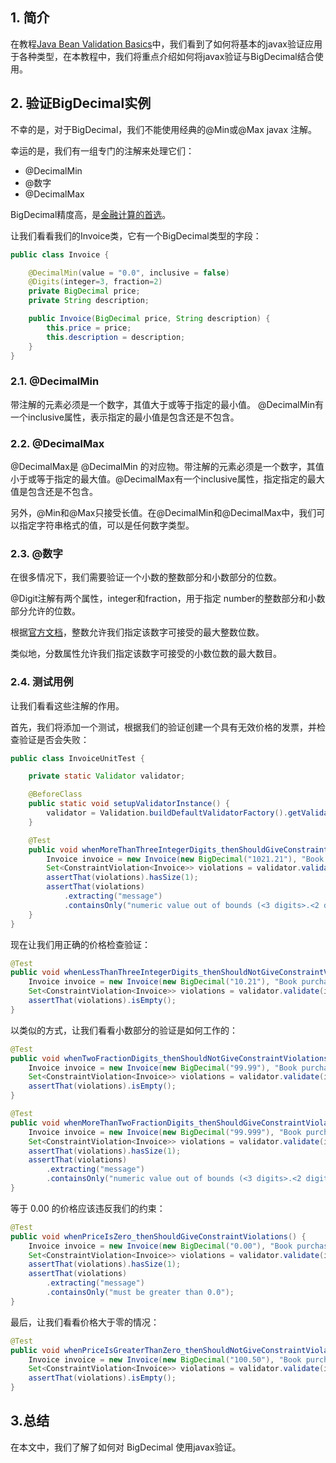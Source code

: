 ## 1. 简介

在教程[Java Bean Validation Basics](https://www.baeldung.com/javax-validation)中，我们看到了如何将基本的javax验证应用于各种类型，在本教程中，我们将重点介绍如何将javax验证与BigDecimal结合使用。

## 2. 验证BigDecimal实例

不幸的是，对于BigDecimal，我们不能使用经典的@Min或@Max javax 注解。

幸运的是，我们有一组专门的注解来处理它们：

-   @DecimalMin
-   @数字
-   @DecimalMax

BigDecimal精度高，是[金融计算的首选](https://www.baeldung.com/java-bigdecimal-biginteger)。

让我们看看我们的Invoice类，它有一个BigDecimal类型的字段：

```java
public class Invoice {

    @DecimalMin(value = "0.0", inclusive = false)
    @Digits(integer=3, fraction=2)
    private BigDecimal price;
    private String description;

    public Invoice(BigDecimal price, String description) {
        this.price = price;
        this.description = description;
    }
}
```

### 2.1. @DecimalMin

带注解的元素必须是一个数字，其值大于或等于指定的最小值。 @DecimalMin有一个inclusive属性，表示指定的最小值是包含还是不包含。

### 2.2. @DecimalMax

@DecimalMax是 @DecimalMin 的对应物。带注解的元素必须是一个数字，其值小于或等于指定的最大值。@DecimalMax有一个inclusive属性，指定指定的最大值是包含还是不包含。

另外，@Min和@Max只接受长值。在@DecimalMin和@DecimalMax中，我们可以指定字符串格式的值，可以是任何数字类型。

### 2.3. @数字

在很多情况下，我们需要验证一个小数的整数部分和小数部分的位数。

@Digit注解有两个属性，integer和fraction，用于指定 number的整数部分和小数部分允许的位数。

根据[官方文档](https://docs.oracle.com/javaee/7/api/javax/validation/constraints/Digits.html)，整数允许我们指定该数字可接受的最大整数位数。

类似地，分数属性允许我们指定该数字可接受的小数位数的最大数目。

### 2.4. 测试用例

让我们看看这些注解的作用。

首先，我们将添加一个测试，根据我们的验证创建一个具有无效价格的发票，并检查验证是否会失败：

```java
public class InvoiceUnitTest {

    private static Validator validator;

    @BeforeClass
    public static void setupValidatorInstance() {
        validator = Validation.buildDefaultValidatorFactory().getValidator();
    }

    @Test
    public void whenMoreThanThreeIntegerDigits_thenShouldGiveConstraintViolations() {
        Invoice invoice = new Invoice(new BigDecimal("1021.21"), "Book purchased");
        Set<ConstraintViolation<Invoice>> violations = validator.validate(invoice);
        assertThat(violations).hasSize(1);
        assertThat(violations)
            .extracting("message")
            .containsOnly("numeric value out of bounds (<3 digits>.<2 digits> expected)");
    }
}
```

现在让我们用正确的价格检查验证：

```java
@Test
public void whenLessThanThreeIntegerDigits_thenShouldNotGiveConstraintViolations() {
    Invoice invoice = new Invoice(new BigDecimal("10.21"), "Book purchased");
    Set<ConstraintViolation<Invoice>> violations = validator.validate(invoice);
    assertThat(violations).isEmpty();
}
```

以类似的方式，让我们看看小数部分的验证是如何工作的：

```java
@Test
public void whenTwoFractionDigits_thenShouldNotGiveConstraintViolations() {
    Invoice invoice = new Invoice(new BigDecimal("99.99"), "Book purchased");
    Set<ConstraintViolation<Invoice>> violations = validator.validate(invoice);
    assertThat(violations).isEmpty();
}

@Test
public void whenMoreThanTwoFractionDigits_thenShouldGiveConstraintViolations() {
    Invoice invoice = new Invoice(new BigDecimal("99.999"), "Book purchased");
    Set<ConstraintViolation<Invoice>> violations = validator.validate(invoice);
    assertThat(violations).hasSize(1);
    assertThat(violations)
        .extracting("message")
        .containsOnly("numeric value out of bounds (<3 digits>.<2 digits> expected)");
}
```

等于 0.00 的价格应该违反我们的约束：

```java
@Test
public void whenPriceIsZero_thenShouldGiveConstraintViolations() {
    Invoice invoice = new Invoice(new BigDecimal("0.00"), "Book purchased");
    Set<ConstraintViolation<Invoice>> violations = validator.validate(invoice);
    assertThat(violations).hasSize(1);
    assertThat(violations)
        .extracting("message")
        .containsOnly("must be greater than 0.0");
}
```

最后，让我们看看价格大于零的情况：

```java
@Test
public void whenPriceIsGreaterThanZero_thenShouldNotGiveConstraintViolations() {
    Invoice invoice = new Invoice(new BigDecimal("100.50"), "Book purchased");
    Set<ConstraintViolation<Invoice>> violations = validator.validate(invoice);
    assertThat(violations).isEmpty();
}
```

## 3.总结

在本文中，我们了解了如何对 BigDecimal 使用javax验证。